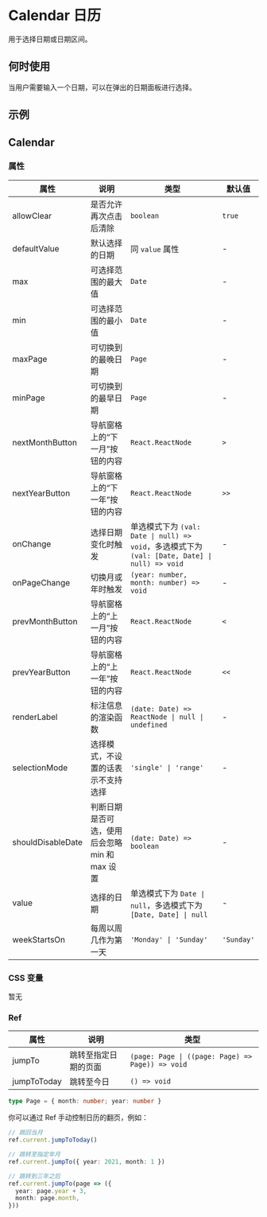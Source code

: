# Calendar 日历 

用于选择日期或日期区间。

## 何时使用

当用户需要输入一个日期，可以在弹出的日期面板进行选择。

## 示例

<code src="./demos/demo1.tsx"></code>
<code src="./demos/demo2.tsx"></code>
<code src="./demos/demo3.tsx"></code>

## Calendar

### 属性

| 属性              | 说明                                           | 类型                                                                                           | 默认值     |
| ----------------- | ---------------------------------------------- | ---------------------------------------------------------------------------------------------- | ---------- |
| allowClear        | 是否允许再次点击后清除                         | `boolean`                                                                                      | `true`     |
| defaultValue      | 默认选择的日期                                 | 同 `value` 属性                                                                                | -          |
| max               | 可选择范围的最大值                             | `Date`                                                                                         | -          |
| min               | 可选择范围的最小值                             | `Date`                                                                                         | -          |
| maxPage           | 可切换到的最晚日期                             | `Page`                                                                                         | -          |
| minPage           | 可切换到的最早日期                             | `Page`                                                                                         | -          |
| nextMonthButton   | 导航窗格上的“下一月”按钮的内容                 | `React.ReactNode`                                                                              | `>`        |
| nextYearButton    | 导航窗格上的“下一年”按钮的内容                 | `React.ReactNode`                                                                              | `>>`       |
| onChange          | 选择日期变化时触发                             | 单选模式下为 `(val: Date \| null) => void`，多选模式下为 `(val: [Date, Date] \| null) => void` | -          |
| onPageChange      | 切换月或年时触发                               | `(year: number, month: number) => void`                                                        | -          |
| prevMonthButton   | 导航窗格上的“上一月”按钮的内容                 | `React.ReactNode`                                                                              | `<`        |
| prevYearButton    | 导航窗格上的“上一年”按钮的内容                 | `React.ReactNode`                                                                              | `<<`       |
| renderLabel       | 标注信息的渲染函数                             | `(date: Date) => ReactNode \| null \| undefined`                                               | -          |
| selectionMode     | 选择模式，不设置的话表示不支持选择             | `'single' \| 'range'`                                                                          | -          |
| shouldDisableDate | 判断日期是否可选，使用后会忽略 min 和 max 设置 | `(date: Date) => boolean`                                                                      | -          |
| value             | 选择的日期                                     | 单选模式下为 `Date \| null`，多选模式下为 `[Date, Date] \| null`                               | -          |
| weekStartsOn      | 每周以周几作为第一天                           | `'Monday' \| 'Sunday'`                                                                         | `'Sunday'` |

### CSS 变量

暂无

### Ref

| 属性        | 说明                 | 类型                                             |
| ----------- | -------------------- | ------------------------------------------------ |
| jumpTo      | 跳转至指定日期的页面 | `(page: Page \| ((page: Page) => Page)) => void` |
| jumpToToday | 跳转至今日           | `() => void`                                     |

```ts
type Page = { month: number; year: number }
```

你可以通过 Ref 手动控制日历的翻页，例如：

```ts
// 跳回当月
ref.current.jumpToToday()

// 跳转至指定年月
ref.current.jumpTo({ year: 2021, month: 1 })

// 跳转到三年之后
ref.current.jumpTo(page => ({
  year: page.year + 3,
  month: page.month,
}))
```
